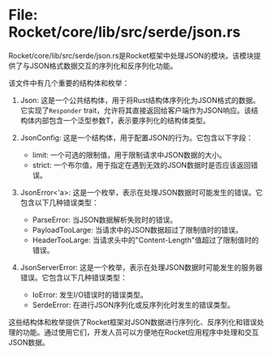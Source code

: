 # File: Rocket/core/lib/src/serde/json.rs

Rocket/core/lib/src/serde/json.rs是Rocket框架中处理JSON的模块。该模块提供了与JSON格式数据交互的序列化和反序列化功能。

该文件中有几个重要的结构体和枚举：

1. Json<T>: 这是一个公共结构体，用于将Rust结构体序列化为JSON格式的数据。它实现了`Responder` trait，允许将其直接返回给客户端作为JSON响应。该结构体内部包含一个泛型参数T，表示要序列化的结构体类型。

2. JsonConfig: 这是一个结构体，用于配置JSON的行为。它包含以下字段：
   - limit: 一个可选的限制值，用于限制请求中JSON数据的大小。
   - strict: 一个布尔值，用于指定在遇到无效的JSON数据时是否应该返回错误。

3. JsonError<'a>: 这是一个枚举，表示在处理JSON数据时可能发生的错误。它包含以下几种错误类型：
   - ParseError: 当JSON数据解析失败时的错误。
   - PayloadTooLarge: 当请求中的JSON数据超过了限制值时的错误。
   - HeaderTooLarge: 当请求头中的"Content-Length"值超过了限制值时的错误。

4. JsonServerError: 这是一个枚举，表示在处理JSON数据时可能发生的服务器错误。它包含以下几种错误类型：
   - IoError: 发生I/O错误时的错误类型。
   - SerdeError: 在进行JSON序列化或反序列化时发生的错误类型。

这些结构体和枚举提供了Rocket框架对JSON数据进行序列化、反序列化和错误处理的功能。通过使用它们，开发人员可以方便地在Rocket应用程序中处理和交互JSON数据。

